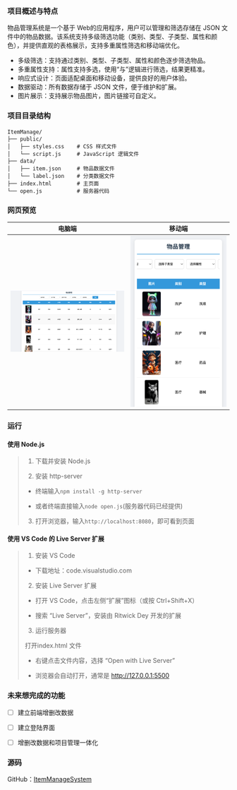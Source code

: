 ### 项目概述与特点

物品管理系统是一个基于 Web的应用程序，用户可以管理和筛选存储在 JSON 文件中的物品数据。该系统支持多级筛选功能（类别、类型、子类型、属性和颜色），并提供直观的表格展示，支持多重属性筛选和移动端优化。

* 多级筛选：支持通过类别、类型、子类型、属性和颜色逐步筛选物品。
* 多重属性支持：属性支持多选，使用“与”逻辑进行筛选，结果更精准。
* 响应式设计：页面适配桌面和移动设备，提供良好的用户体验。
* 数据驱动：所有数据存储于 JSON 文件，便于维护和扩展。
* 图片展示：支持展示物品图片，图片链接可自定义。


### 项目目录结构

```text
ItemManage/
├── public/
│   ├── styles.css    # CSS 样式文件
│   └── script.js     # JavaScript 逻辑文件
├── data/
│   ├── item.json     # 物品数据文件
│   └── label.json    # 分类数据文件
├── index.html        # 主页面
└── open.js           # 服务器代码
```



### 网页预览

|                            电脑端                            |             移动端             |
| :----------------------------------------------------------: | :----------------------------: |
| <img src="./images/desktop.png" alt="desktop" style="zoom: 67%;" /> | ![mobile](./images/mobile.png) |



### 运行

#### 使用 Node.js

> 1. 下载并安装 Node.js
> 
> 2. 安装 http-server 
> 
> - 终端输入`npm install -g http-server`
> 
> - 或者终端直接输入`node open.js`(服务器代码已经提供)
> 
> 3. 打开浏览器，输入`http://localhost:8080`，即可看到页面



#### 使用 VS Code 的 Live Server 扩展

> 1. 安装 VS Code
> 
> - 下载地址：code.visualstudio.com
> 
> 2. 安装 Live Server 扩展
> 
> - 打开 VS Code，点击左侧“扩展”图标（或按 Ctrl+Shift+X）
> 
> - 搜索 “Live Server”，安装由 Ritwick Dey 开发的扩展
> 
> 3. 运行服务器
>  
>  打开index.html 文件
> 
> - 右键点击文件内容，选择 “Open with Live Server”
> 
> - 浏览器会自动打开，通常是 http://127.0.0.1:5500



### 未来想完成的功能

- [ ] 建立前端增删改数据
- [ ] 建立登陆界面
- [ ] 增删改数据和项目管理一体化


### 源码
GitHub：[ItemManageSystem](https://github.com/cimorn/ItemManageSystem)